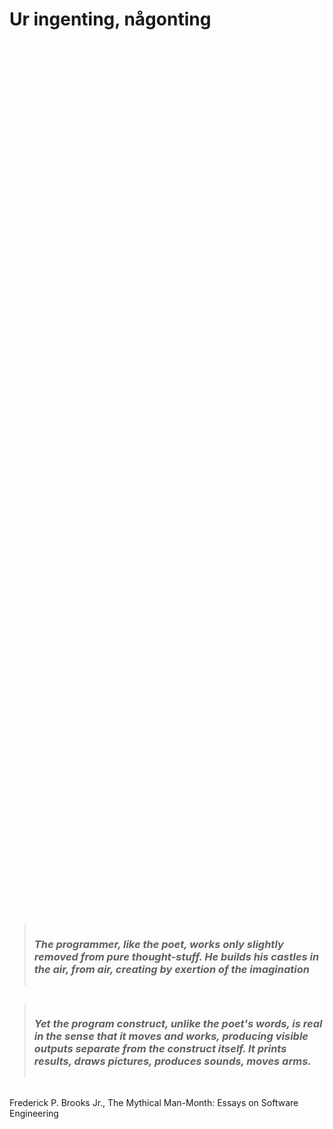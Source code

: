 <div class="slide">

# Ur ingenting, någonting

<div style="display: flex; flex-direction: row; justify-content: space-between; align-items: center; height: 80%;">

<div style="display: flex; flex: 4; flex-direction: column;">

> ### _The programmer, like the poet, works only slightly removed from pure thought-stuff. He builds his castles in the air, from air, creating by exertion of the imagination_

> ### _Yet the program construct, unlike the poet's words, is real in the sense that it moves and works, producing visible outputs separate from the construct itself. It prints results, draws pictures, produces sounds, moves arms._

<br>
Frederick P. Brooks Jr., The Mythical Man-Month: Essays on Software Engineering

</div>

</div>
</div>
